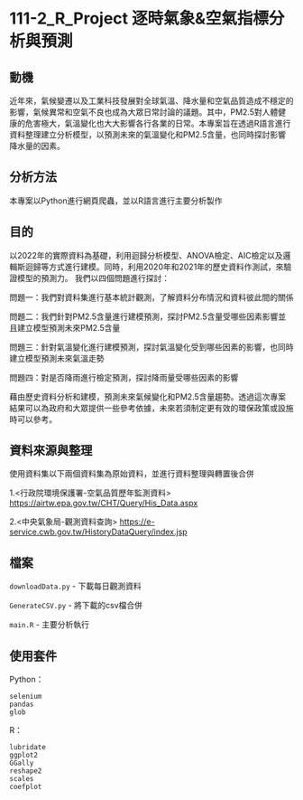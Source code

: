 # 111-2_R_Project 逐時氣象&空氣指標分析與預測

## 動機


近年來，氣候變遷以及工業科技發展對全球氣溫、降水量和空氣品質造成不穩定的影響，氣候異常和空氣不良也成為大眾日常討論的議題。其中，PM2.5對人體健康的危害極大，氣溫變化也大大影響各行各業的日常。本專案旨在透過R語言進行資料整理建立分析模型，以預測未來的氣溫變化和PM2.5含量，也同時探討影響降水量的因素。

## 分析方法

本專案以Python進行網頁爬蟲，並以R語言進行主要分析製作

## 目的

以2022年的實際資料為基礎，利用迴歸分析模型、ANOVA檢定、AIC檢定以及邏輯斯迴歸等方式進行建模。同時，利用2020年和2021年的歷史資料作測試，來驗證模型的預測力。
我們以四個問題進行探討：

問題一：我們對資料集進行基本統計觀測，了解資料分布情況和資料彼此間的關係

問題二：我們針對PM2.5含量進行建模預測，探討PM2.5含量受哪些因素影響並且建立模型預測未來PM2.5含量

問題三：針對氣溫變化進行建模預測，探討氣溫變化受到哪些因素的影響，也同時建立模型預測未來氣溫走勢

問題四：對是否降雨進行檢定預測，探討降雨量受哪些因素的影響

藉由歷史資料分析和建模，預測未來氣候變化和PM2.5含量趨勢。透過這次專案結果可以為政府和大眾提供一些參考依據，未來若須制定更有效的環保政策或設施時可以參考。

## 資料來源與整理


使用資料集以下兩個資料集為原始資料，並進行資料整理與轉置後合併

1.<行政院環境保護署-空氣品質歷年監測資料> https://airtw.epa.gov.tw/CHT/Query/His_Data.aspx

2.<中央氣象局-觀測資料查詢> https://e-service.cwb.gov.tw/HistoryDataQuery/index.jsp

## 檔案

`downloadData.py` - 下載每日觀測資料

`GenerateCSV.py` -  將下載的csv檔合併

`main.R` - 主要分析執行


## 使用套件

Python：
```
selenium
pandas
glob
```

R：
```
lubridate
ggplot2
GGally
reshape2
scales
coefplot
```
